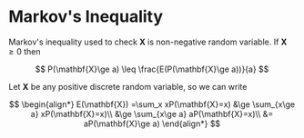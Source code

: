 # **Markov's Inequality**

Markov's inequality used to check $\mathbf{X}$ is non-negative random variable.
If $\mathbf{X} \ge 0$ then  

$$
P(\mathbf{X}\ge a) \leq \frac{E(P(\mathbf{X}\ge a))}{a}
$$

Let $\mathbf{X}$ be any positive discrete random variable, so we can write

$$
\begin{align*}
E(\mathbf{X}) =\sum_x xP(\mathbf{X}=x) &\ge \sum_{x\ge a} xP(\mathbf{X}=x)\\
&\ge \sum_{x\ge a} aP(\mathbf{X}=x)\\
&= aP(\mathbf{X}\ge a)
\end{align*}
$$